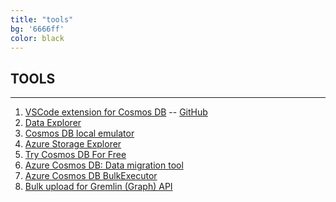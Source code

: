 ```yaml
---
title: "tools"
bg: '6666ff'
color: black
---
```


TOOLS
-----

* * * * *

1.  [VSCode extension for Cosmos DB](https://na01.safelinks.protection.outlook.com/?url=https%3A%2F%2Fmarketplace.visualstudio.com%2Fitems%3FitemName%3Dms-azuretools.vscode-cosmosdb&data=04%7C01%7Crimman%40microsoft.com%7C0cc64392a78b4aab9c7208d57d0cbb16%7C72f988bf86f141af91ab2d7cd011db47%7C1%7C0%7C636552415998557858%7CUnknown%7CTWFpbGZsb3d8eyJWIjoiMC4wLjAwMDAiLCJQIjoiV2luMzIiLCJBTiI6Ik1haWwifQ%3D%3D%7C-1&sdata=n8LsK6xyuRk%2BF7fEZGiSeituNyvMMVh2poTHnBSoQZs%3D&reserved=0) -- [GitHub](https://na01.safelinks.protection.outlook.com/?url=https%3A%2F%2Fgithub.com%2FMicrosoft%2Fvscode-cosmosdb&data=04%7C01%7Crimman%40microsoft.com%7C0cc64392a78b4aab9c7208d57d0cbb16%7C72f988bf86f141af91ab2d7cd011db47%7C1%7C0%7C636552415998557858%7CUnknown%7CTWFpbGZsb3d8eyJWIjoiMC4wLjAwMDAiLCJQIjoiV2luMzIiLCJBTiI6Ik1haWwifQ%3D%3D%7C-1&sdata=YKozKcIHt2mFZCsYKhScu3lPZlE4IjzQXswqXWnYb7I%3D&reserved=0)
2.  [Data Explorer](https://azure.microsoft.com/en-us/updates/documentdb-data-explorer-preview-now-available-in-the-azure-portal/)
3.  [Cosmos DB local emulator](https://docs.microsoft.com/en-us/azure/cosmos-db/local-emulator)
4.  [Azure Storage Explorer](https://docs.microsoft.com/en-us/azure/cosmos-db/storage-explorer)
5.  [Try Cosmos DB For Free](https://azure.microsoft.com/en-us/try/cosmosdb/)
6.  [Azure Cosmos DB: Data migration tool](https://docs.microsoft.com/en-us/azure/cosmos-db/import-data)
7.  [Azure Cosmos DB BulkExecutor](https://docs.microsoft.com/en-us/azure/cosmos-db/bulk-executor-overview)
8.  [Bulk upload for Gremlin (Graph) API](https://github.com/Microsoft/Microsoft.Azure.Graphs.BulkImport/)
